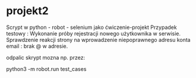 # projekt2
Scrypt w python - robot - selenium jako ćwiczenie-projekt
Przypadek testowy : Wykonanie próby rejestracji nowego użytkownika w serwisie.
Sprawdzenie reakcji strony na wprowadzenie niepoprawnego
adresu konta email : brak @ w adresie.

odpalic skrypt mozna np. przez:

python3 -m robot.run test_cases
